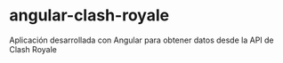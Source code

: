 # angular-clash-royale
Aplicación desarrollada con Angular para obtener datos desde la API de Clash Royale
